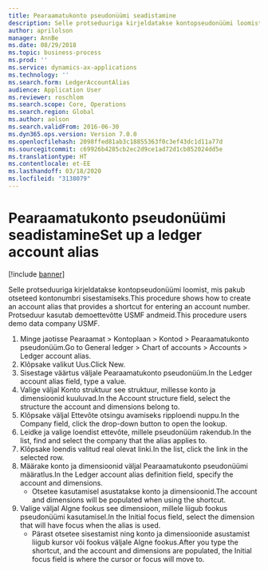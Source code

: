 ```yaml
---
title: Pearaamatukonto pseudonüümi seadistamine
description: Selle protseduuriga kirjeldatakse kontopseudonüümi loomist, mis pakub otseteed kontonumbri sisestamiseks.
author: aprilolson
manager: AnnBe
ms.date: 08/29/2018
ms.topic: business-process
ms.prod: ''
ms.service: dynamics-ax-applications
ms.technology: ''
ms.search.form: LedgerAccountAlias
audience: Application User
ms.reviewer: roschlom
ms.search.scope: Core, Operations
ms.search.region: Global
ms.author: aolson
ms.search.validFrom: 2016-06-30
ms.dyn365.ops.version: Version 7.0.0
ms.openlocfilehash: 2098ffed81ab3c18855363f0c3ef43dc1d11a77d
ms.sourcegitcommit: c69926b4285cb2ec2d9ce1ad72d1cb852024dd5e
ms.translationtype: HT
ms.contentlocale: et-EE
ms.lasthandoff: 03/18/2020
ms.locfileid: "3138079"
---
```

# <a name="set-up-a-ledger-account-alias"></a><span data-ttu-id="cafbe-103">Pearaamatukonto pseudonüümi seadistamine</span><span class="sxs-lookup"><span data-stu-id="cafbe-103">Set up a ledger account alias</span></span>

[!include [banner](../../includes/banner.md)]

<span data-ttu-id="cafbe-104">Selle protseduuriga kirjeldatakse kontopseudonüümi loomist, mis pakub otseteed kontonumbri sisestamiseks.</span><span class="sxs-lookup"><span data-stu-id="cafbe-104">This procedure shows how to create an account alias that provides a shortcut for entering an account number.</span></span> <span data-ttu-id="cafbe-105">Protseduur kasutab demoettevõtte USMF andmeid.</span><span class="sxs-lookup"><span data-stu-id="cafbe-105">This procedure users demo data company USMF.</span></span>

1. <span data-ttu-id="cafbe-106">Minge jaotisse Pearaamat > Kontoplaan > Kontod > Pearaamatukonto pseudonüüm.</span><span class="sxs-lookup"><span data-stu-id="cafbe-106">Go to General ledger > Chart of accounts > Accounts > Ledger account alias.</span></span>
2. <span data-ttu-id="cafbe-107">Klõpsake valikut Uus.</span><span class="sxs-lookup"><span data-stu-id="cafbe-107">Click New.</span></span>
3. <span data-ttu-id="cafbe-108">Sisestage väärtus väljale Pearaamatukonto pseudonüüm.</span><span class="sxs-lookup"><span data-stu-id="cafbe-108">In the Ledger account alias field, type a value.</span></span>
4. <span data-ttu-id="cafbe-109">Valige väljal Konto struktuur see struktuur, millesse konto ja dimensioonid kuuluvad.</span><span class="sxs-lookup"><span data-stu-id="cafbe-109">In the Account structure field, select the structure the account and dimensions belong to.</span></span>
5. <span data-ttu-id="cafbe-110">Klõpsake väljal Ettevõte otsingu avamiseks ripploendi nuppu.</span><span class="sxs-lookup"><span data-stu-id="cafbe-110">In the Company field, click the drop-down button to open the lookup.</span></span>
6. <span data-ttu-id="cafbe-111">Leidke ja valige loendist ettevõte, millele pseudonüüm rakendub.</span><span class="sxs-lookup"><span data-stu-id="cafbe-111">In the list, find and select the company that the alias applies to.</span></span>
7. <span data-ttu-id="cafbe-112">Klõpsake loendis valitud real olevat linki.</span><span class="sxs-lookup"><span data-stu-id="cafbe-112">In the list, click the link in the selected row.</span></span>
8. <span data-ttu-id="cafbe-113">Määrake konto ja dimensioonid väljal Pearaamatukonto pseudonüümi määratlus.</span><span class="sxs-lookup"><span data-stu-id="cafbe-113">In the Ledger account alias definition field, specify the account and dimensions.</span></span>
    * <span data-ttu-id="cafbe-114">Otsetee kasutamisel asustatakse konto ja dimensioonid.</span><span class="sxs-lookup"><span data-stu-id="cafbe-114">The account and dimensions will be populated when using the shortcut.</span></span>  
9. <span data-ttu-id="cafbe-115">Valige väljal Algne fookus see dimensioon, millele liigub fookus pseudonüümi kasutamisel.</span><span class="sxs-lookup"><span data-stu-id="cafbe-115">In the Initial focus field, select the dimension that will have focus when the alias is used.</span></span>
    * <span data-ttu-id="cafbe-116">Pärast otsetee sisestamist ning konto ja dimensioonide asustamist liigub kursor või fookus väljale Algne fookus.</span><span class="sxs-lookup"><span data-stu-id="cafbe-116">After you type the shortcut, and the account and dimensions are populated, the Initial focus field is where the cursor or focus will move to.</span></span>  


